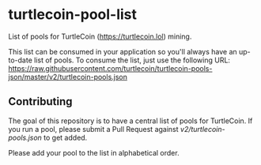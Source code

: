 # turtlecoin-pool-list

List of pools for TurtleCoin (https://turtlecoin.lol) mining.

This list can be consumed in your application so you'll always have an up-to-date list of pools. To consume the list, just use the following URL: https://raw.githubusercontent.com/turtlecoin/turtlecoin-pools-json/master/v2/turtlecoin-pools.json

## Contributing

The goal of this repository is to have a central list of pools for TurtleCoin. If you run a pool, please submit a Pull Request against *v2/turtlecoin-pools.json* to get added.

Please add your pool to the list in alphabetical order.

